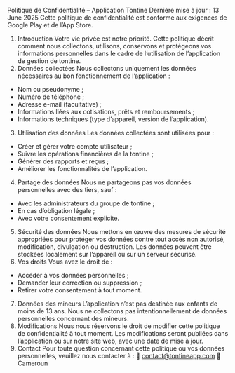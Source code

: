 Politique de Confidentialité – Application Tontine
Dernière mise à jour : 13 June 2025
Cette politique de confidentialité est conforme aux exigences de Google Play et de l’App Store.

1. Introduction
Votre vie privée est notre priorité. Cette politique décrit comment nous collectons, utilisons, conservons et protégeons vos informations personnelles dans le cadre de l’utilisation de l’application de gestion de tontine.
2. Données collectées
Nous collectons uniquement les données nécessaires au bon fonctionnement de l’application :
- Nom ou pseudonyme ;
- Numéro de téléphone ;
- Adresse e-mail (facultative) ;
- Informations liées aux cotisations, prêts et remboursements ;
- Informations techniques (type d’appareil, version de l’application).
3. Utilisation des données
Les données collectées sont utilisées pour :
- Créer et gérer votre compte utilisateur ;
- Suivre les opérations financières de la tontine ;
- Générer des rapports et reçus ;
- Améliorer les fonctionnalités de l’application.
4. Partage des données
Nous ne partageons pas vos données personnelles avec des tiers, sauf :
- Avec les administrateurs du groupe de tontine ;
- En cas d’obligation légale ;
- Avec votre consentement explicite.
5. Sécurité des données
Nous mettons en œuvre des mesures de sécurité appropriées pour protéger vos données contre tout accès non autorisé, modification, divulgation ou destruction. Les données peuvent être stockées localement sur l’appareil ou sur un serveur sécurisé.
6. Vos droits
Vous avez le droit de :
- Accéder à vos données personnelles ;
- Demander leur correction ou suppression ;
- Retirer votre consentement à tout moment.
7. Données des mineurs
L’application n’est pas destinée aux enfants de moins de 13 ans. Nous ne collectons pas intentionnellement de données personnelles concernant des mineurs.
8. Modifications
Nous nous réservons le droit de modifier cette politique de confidentialité à tout moment. Les modifications seront publiées dans l’application ou sur notre site web, avec une date de mise à jour.
9. Contact
Pour toute question concernant cette politique ou vos données personnelles, veuillez nous contacter à :
📧 contact@tontineapp.com
📍 Cameroun
